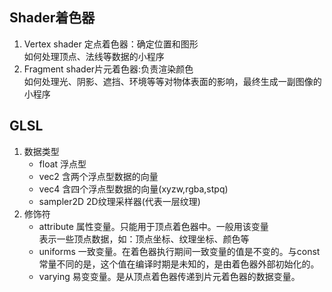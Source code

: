 ## Shader着色器
1. Vertex shader  定点着色器：确定位置和图形  
如何处理顶点、法线等数据的小程序
2. Fragment shader片元着色器:负责渲染颜色  
如何处理光、阴影、遮挡、环境等等对物体表面的影响，最终生成一副图像的小程序
## GLSL
1. 数据类型
    - float 浮点型
    - vec2 含两个浮点型数据的向量
    - vec4 含四个浮点型数据的向量(xyzw,rgba,stpq)
    - sampler2D 2D纹理采样器(代表一层纹理)
2. 修饰符
    - attribute 属性变量。只能用于顶点着色器中。一般用该变量  
    表示一些顶点数据，如：顶点坐标、纹理坐标、颜色等
    - uniforms 一致变量。在着色器执行期间一致变量的值是不变的。与const  
    常量不同的是，这个值在编译时期是未知的，是由着色器外部初始化的。
    - varying 易变变量。是从顶点着色器传递到片元着色器的数据变量。